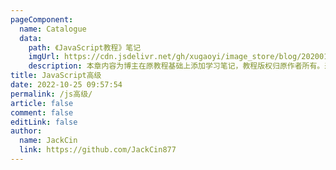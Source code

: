 ```yaml
---
pageComponent:
  name: Catalogue
  data:
    path: 《JavaScript教程》笔记
    imgUrl: https://cdn.jsdelivr.net/gh/xugaoyi/image_store/blog/20200112120340.png
    description: 本章内容为博主在原教程基础上添加学习笔记，教程版权归原作者所有。来源：<a href='https://wangdoc.com/javascript/' target='_blank'>JavaScript教程</a>
title: JavaScript高级
date: 2022-10-25 09:57:54
permalink: /js高级/
article: false
comment: false
editLink: false
author: 
  name: JackCin
  link: https://github.com/JackCin877
---
```

